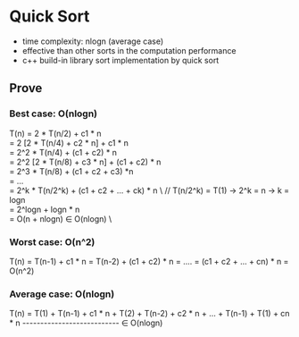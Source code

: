 # Quick Sort

- time complexity: nlogn (average case)
- effective than other sorts in the computation performance
- c++ build-in library sort implementation by quick sort

## Prove
### Best case: O(nlogn)
T(n) = 2 * T(n/2) + c1 * n \
     = 2 [2 * T(n/4) + c2 * n] + c1 * n \
     = 2^2 * T(n/4) + (c1 + c2) * n \
     = 2^2 [2 * T(n/8) + c3 * n] + (c1 + c2) * n \
     = 2^3 * T(n/8) + (c1 + c2 + c3) *n \
     = ... \
     = 2^k * T(n/2^k) + (c1 + c2 + ... + ck) * n \ 
     // T(n/2^k) = T(1) -> 2^k = n -> k = logn \
     = 2^logn + logn * n \
     = O(n + nlogn) ∈ O(nlogn) \

### Worst case: O(n^2)
T(n) = T(n-1) + c1 * n
     = T(n-2) + (c1 + c2) * n
     = ....
     = (c1 + c2 + ... + cn) * n
     = O(n^2)

### Average case: O(nlogn)
T(n) = T(1) + T(n-1) + c1 * n
                +
       T(2) + T(n-2) + c2 * n
                +
               ...
                +
       T(n-1) + T(1) + cn * n
    ---------------------------
       ∈ O(nlogn)